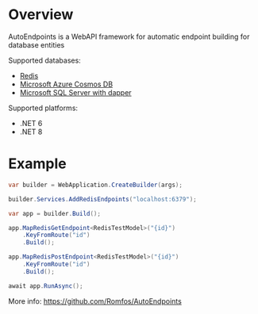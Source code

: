 # Overview

AutoEndpoints is a WebAPI framework for automatic endpoint building for database entities

Supported databases:
- [Redis](https://www.nuget.org/packages/AutoEndpoints.Redis) 
- [Microsoft Azure Cosmos DB](https://www.nuget.org/packages/AutoEndpoints.Cosmos)
- [Microsoft SQL Server with dapper](https://www.nuget.org/packages/AutoEndpoints.Dapper.SqlServer)

Supported platforms:
 - .NET 6
 - .NET 8

# Example

```csharp
var builder = WebApplication.CreateBuilder(args);

builder.Services.AddRedisEndpoints("localhost:6379");

var app = builder.Build();

app.MapRedisGetEndpoint<RedisTestModel>("{id}")
    .KeyFromRoute("id")
    .Build();

app.MapRedisPostEndpoint<RedisTestModel>("{id}")
    .KeyFromRoute("id")
    .Build();

await app.RunAsync();
```

More info: https://github.com/Romfos/AutoEndpoints